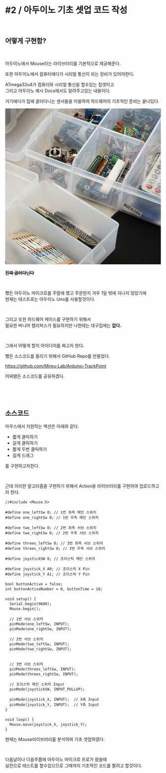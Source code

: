 # #2 / 아두이노 기초 셋업 코드 작성

<br>

## 어떻게 구현함?

<br>

아두이노에서 Mouse라는 라이브러리를 기본적으로 제공해준다. 

또한 아두이노에서 컴퓨터에다가 시리얼 통신이 되는 장비가 있어야한다.

ATmega32u4가 컴퓨터와 시리얼 통신을 할수있는 칩셋이고 \
그리고 아두이노 예시 Docs에서도 알려주고있는 내용이다.

거기에다가 집에 굴러다니는 센서들을 이용하여 하드웨어의 기초적인 준비는 끝나있다.

![KakaoTalk_20230611_131940439.jpg](./KakaoTalk_20230611_131940439.jpg)

**~~진짜 굴러다닌다~~**

<br>

쨌든 아두이노 마이크로를 주말에 했고 주문한지 겨우 1일 밖에 지나지 않았기에 \
현재는 테스트로는 아두이노 Uno를 사용할것이다.

<br>

그리고 또한 하드웨어 케이스를 구현하기 위해서\
필요한 버니어 캘리퍼스가 필요하지만 나한테는 대구집에는 **없다.**

<br>

그래서 어떻게 할지 아이디어를 짜고자 한다.

쨌든 소스코드를 올리기 위해서 GitHub Repo를 만들었다.

https://github.com/Mireu-Lab/Arduino-TrackPoint

어찌됐든 소스코드를 공유하겠다.


<br><br><br>


## 소스코드

마우스에서 지원하는 액션은 아래와 같다.

- 짧게 클릭하기
- 길게 클릭하기
- 짦게 두번 클릭하기
- 길게 드래그

를 구현하고자한다.

<br>

근데 이러한 알고리즘을 구현하기 위해서 Action용 라이브러리를 구현하여 업로드하고자 한다.

```arduino
//#include <Mouse.h>

#define one_leftSw 0; // 1번 좌측 매인 스위치
#define one_rightSw 0; // 1번 우측 매인 스위치

#define two_leftSw 0; // 2번 좌측 서브 스위치
#define two_rightSw 0; // 2번 우측 서브 스위치

#define threes_leftSw 0; // 3번 좌측 서브 스위치
#define threes_rightSw 0; // 3번 우측 서브 스위치

#define joystickSW 0; // 조이스틱 매인 스위치

#define joystick_X A0; // 조이스틱 X Pin
#define joystick_Y A1; // 조이스틱 Y Pin

bool buttonActive = false;
int buttonActiveNumber = 0, buttonTime = 10;

void setup() {
  Serial.begin(9600);
  Mouse.begin();

  // 1번 서브 스위치
  pinMode(one_leftSw, INPUT);
  pinMode(one_rightSw, INPUT);

  // 2번 서브 스위치
  pinMode(two_leftSw, INPUT);
  pinMode(two_rightSw, INPUT);

      
  // 3번 서브 스위치
  pinMode(threes_leftSw, INPUT);
  pinMode(threes_rightSw, INPUT);

  // 조이스틱 매인 스위치 Input
  pinMode(joystickSW, INPUT_PULLUP);

  pinMode(joystick_X, INPUT);  // X축 Input
  pinMode(joystick_Y, INPUT);  // Y축 Input
}

void loop() {
  Mouse.move(joystick_X, joystick_Y);
}
```

현재는 Mouse라이브러리를 분석하여 기초 셋업하였다.

<br>

다음날이나 다음주쯤에 아두이노 마이크로 프로가 왔을때\
실전으로 테스트를 할수있으므로 그때까지 기초적인 코드를 짤려고 할것이다.
